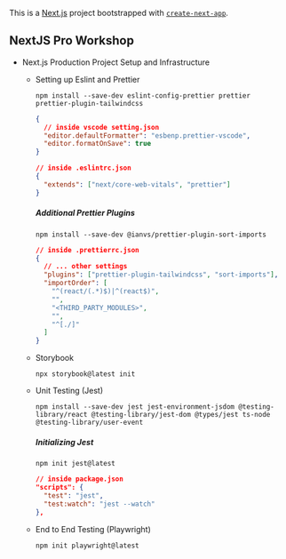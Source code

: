 This is a [Next.js](https://nextjs.org) project bootstrapped with [`create-next-app`](https://nextjs.org/docs/app/api-reference/cli/create-next-app).

## NextJS Pro Workshop

- Next.js Production Project Setup and Infrastructure

  - Setting up Eslint and Prettier
    ```
    npm install --save-dev eslint-config-prettier prettier prettier-plugin-tailwindcss
    ```
    ```json
    {
      // inside vscode setting.json
      "editor.defaultFormatter": "esbenp.prettier-vscode",
      "editor.formatOnSave": true
    }
    ```
    ```json
    // inside .eslintrc.json
    {
      "extends": ["next/core-web-vitals", "prettier"]
    }
    ```
    ##### Additional Prettier Plugins
    ```
    npm install --save-dev @ianvs/prettier-plugin-sort-imports
    ```
    ```json
    // inside .prettierrc.json
    {
      // ... other settings
      "plugins": ["prettier-plugin-tailwindcss", "sort-imports"],
      "importOrder": [
        "^(react/(.*)$)|^(react$)",
        "",
        "<THIRD_PARTY_MODULES>",
        "",
        "^[./]"
      ]
    }
    ```
  - Storybook
    ```
    npx storybook@latest init
    ```
  - Unit Testing (Jest)

    ```
    npm install --save-dev jest jest-environment-jsdom @testing-library/react @testing-library/jest-dom @types/jest ts-node @testing-library/user-event
    ```

    ##### Initializing Jest

    ```
    npm init jest@latest
    ```

    ```json
    // inside package.json
    "scripts": {
      "test": "jest",
      "test:watch": "jest --watch"
    },
    ```

  - End to End Testing (Playwright)
    ```
    npm init playwright@latest
    ```
